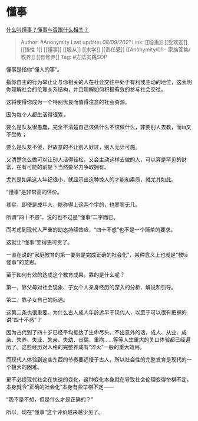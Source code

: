 # 懂事
[什么叫懂事？懂事与否跟什么相关？](https://www.zhihu.com/question/22360976/answer/2106822832)

> Author: #Anonymity
> Last update: *08/09/2021*
> Link: [[稳重]] [[受欢迎]] [[悟性 1]] [[懂事]] [[服从]] [[求学]] [[责任感]] [[Anonymity/01 - 家族答集/教养]] [[有修养]]
> Tag: #方法实践SOP

懂事是指你“懂人的事”。

指你自主的行为举止让与你相关的人在社会交往中处于有利或主动的地位，这表明你理解社会的伦理关系结构，并且理解如何积极有效的参与社会交往。

这将使得你成为一个特别优良而值得注意的社会资源。

因为每个人都生活得很累，

要么是队友很愚蠢，完全不清楚自己该做什么不该做什么，非要别人去教，而ta又不受教；

要么是队友不傻，但故意的不让别人好过，别人无计可施。

又清楚怎么做可以让别人活得轻松，又会主动这样去做的人，可以算是罕见的财富，在有可能的前提下当然要尽力争取拥有。

尤其是如果这人年纪很小，就显示出这种惊人的才能和素质，就尤其如此。

“懂事”是非常高的评价。

其实，即使是成年人，能称得上这两个字的，也寥寥无几。

所谓“四十不惑”，说的也不过是“懂事”二字而已。

而考虑到现代人严重的幼态持续效应，“四十不惑”也不是一个简单的要求。

这就让“懂事”变得更可贵了。

一直在说的“家庭教育的第一要务是完成正确的社会化”，某种意义上也就是“教ta懂事”的意思。

至于如何有效的达成这个教育成果，靠的是什么呢？

第一，靠父母对社会现象、子女个人亲身经历的深入的分析、解说和引导。

第二，靠子女自己的际遇。

这第二条也很重要。为什么古人成人年龄远早于现代人，以至于可以很有把握的讲“四十不惑”？

因为古代到了四十岁已经平均抵达了生命尽头。不出意外的话，成人、从业、成亲、失养、失业、失亲、失幼、丧偶、重病……等等人生重大的关口体验都已经遍历了。这些经历对人格的完整养成有“淬火”一般的重大效用。

而现代人体验到这些东西的节奏要远慢于古人，所以社会性的完整发育是现代的一个极大的困难。

更不必提现代社会在快速的变化，这种变化本身就在导致社会伦理变得举棋不定。本身就令“正确的社会化”本身有些举棋不定——

“我不是不想，但是什么才是正确的？”

所以，现在“懂事”这个评价越来越少见了。

